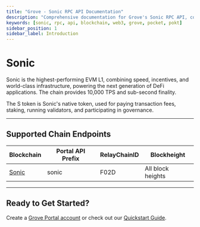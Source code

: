```yaml
---
title: "Grove - Sonic RPC API Documentation"
description: "Comprehensive documentation for Grove's Sonic RPC API, covering endpoint details and integration strategies for blockchain developers."
keywords: [sonic, rpc, api, blockchain, web3, grove, pocket, pokt]
sidebar_position: 1
sidebar_label: Introduction
---
```


# Sonic

Sonic is the highest-performing EVM L1, combining speed, incentives, and world-class infrastructure, powering the next generation of DeFi applications. The chain provides 10,000 TPS and sub-second finality.

The S token is Sonic's native token, used for paying transaction fees, staking, running validators, and participating in governance.

---

## Supported Chain Endpoints

| Blockchain                                   | Portal API Prefix | RelayChainID | Blockheight         |
| -------------------------------------------- | ----------------- | ------------ | ------------------- |
| [Sonic](./endpoints/sonic) | sonic    | F02D         | All block heights |

---

## Ready to Get Started?

Create a [Grove Portal account](https://portal.grove.city) or check out our [Quickstart Guide](/guides/getting-started/quickstart).
